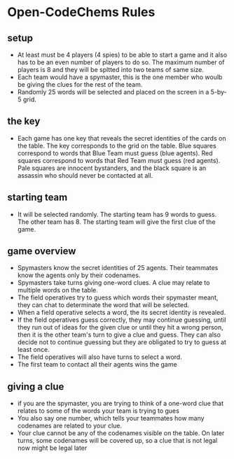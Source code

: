 # Open-CodeChems Rules

## setup
* At least must be 4 players (4 spies) to be able to start a game and it also has to be an even number of players to do so. The maximum number of players is 8 and they will be spltted into two teams of same size.
* Each team would have a spymaster, this is the one member who woulb be giving the clues for the rest of the team.
* Randomly 25 words will be selected and 
placed on the screen in a 5-by-5 grid.

## the key
* Each game has one key that reveals the secret identities of the cards on the table. The key corresponds to the grid on the table. Blue squares correspond to words that Blue Team must 
guess (blue agents). Red squares correspond to words that Red Team must guess (red agents). Pale 
squares are innocent bystanders, and the black square is an assassin who should never be contacted at all.

## starting team
* It will be selected randomly. The starting 
team has 9 words to guess. The other team has 8. The starting team will give the first clue 
of the game.

## game overview
* Spymasters know the secret identities of 25 agents. Their teammates know the agents only by their codenames.
* Spymasters take turns giving one-word clues. A clue may relate to multiple words on the table. 
* The field operatives try to guess which words their spymaster meant, they can chat to determinate the word that will be selected.
* When a field operative selects a word, the its secret identity is revealed. 
* If the field operatives guess correctly, they may continue guessing, until they run out of ideas for the given clue or until they hit a wrong person, then it is the other team's turn to give a clue and guess. They can also decide not to continue guessing but they are obligated to try to guess at least once.
* The field operatives will also have turns to select a word.
* The first team to contact all their agents wins the game

## giving a clue
* if you are the spymaster, you are trying to think of a one-word clue that relates to some of the words 
your team is trying to gues
* You also say one 
number, which tells your teammates how many codenames are related to your clue.
* Your clue cannot be any of the codenames visible on the table. On later turns, some codenames will 
be covered up, so a clue that is not legal now might be legal later

